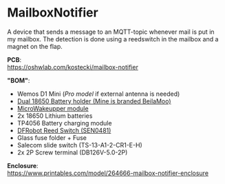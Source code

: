 # MailboxNotifier
A device that sends a message to an MQTT-topic whenever mail is put in my mailbox.
The detection is done using a reedswitch in the mailbox and a magnet on the flap.

**PCB**:    
https://oshwlab.com/kostecki/mailbox-notifier

**"BOM"**:
* Wemos D1 Mini (*Pro model* if external antenna is needed)
* [Dual 18650 Battery holder (Mine is branded BeilaMoo)](https://www.ebay.co.uk/itm/154912046181)
* [MicroWakeupper module](https://github.com/tstoegi/MicroWakeupper)
* 2x 18650 Lithium batteries
* TP4056 Battery charging module
* [DFRobot Reed Switch (SEN0481)](https://wiki.dfrobot.com/Magnetic_Switch_SKU_SEN0481)
* Glass fuse folder + Fuse
* Salecom slide switch (TS-13-A1-2-CR1-E-H)
* 2x 2P Screw terminal (DB126V-5.0-2P)

**Enclosure**:    
https://www.printables.com/model/264666-mailbox-notifier-enclosure
